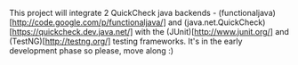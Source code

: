 This project will integrate 2 QuickCheck java backends -
(functionaljava)[http://code.google.com/p/functionaljava/] and
(java.net.QuickCheck)[https://quickcheck.dev.java.net/] with the
(JUnit)[http://www.junit.org/] and (TestNG)[http://testng.org/] testing
frameworks.
It's in the early development phase so please, move along :)
